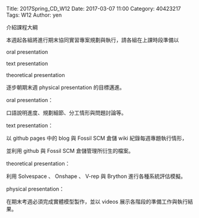 Title: 2017Spring_CD_W12
Date: 2017-03-07 11:00
Category: 40423217
Tags: W12
Author: yen

介紹課程大綱
<!-- PELICAN_END_SUMMARY -->
<p>本週起各組將進行期末協同實習專案規劃與執行，請各組在上課時段準備以</p>
<p>  </p>
<p>oral presentation</p>
<p>  </p>
<p>text presentation</p>
<p>  </p>
<p>theoretical presentation</p>
<p>  </p>
<p>逐步朝期末週 physical presentation 的目標邁進。</p>
<p>  </p>
<p>oral presentation：</p>
<p>口語說明進度、規劃細節、分工情形與問題討論等。</p>
<p>  </p>
<p>text presentation：</p>
<p>以 github pages 中的 blog 與 Fossil SCM 倉儲 wiki 紀錄每週專題執行情形，</p>
<p>並利用 github 與 Fossil SCM 倉儲管理所衍生的檔案。</p>
<p>  </p>
<p>theoretical presentation：</p>
<p>利用 Solvespace 、 Onshape 、 V-rep 與 Brython 進行各種系統評估模擬。</p>
<p>  </p>
<p>physical presentation：</p>
<p>在期末考週必須完成實體模型製作，並以 videos 展示各階段的準備工作與執行結果。</p>